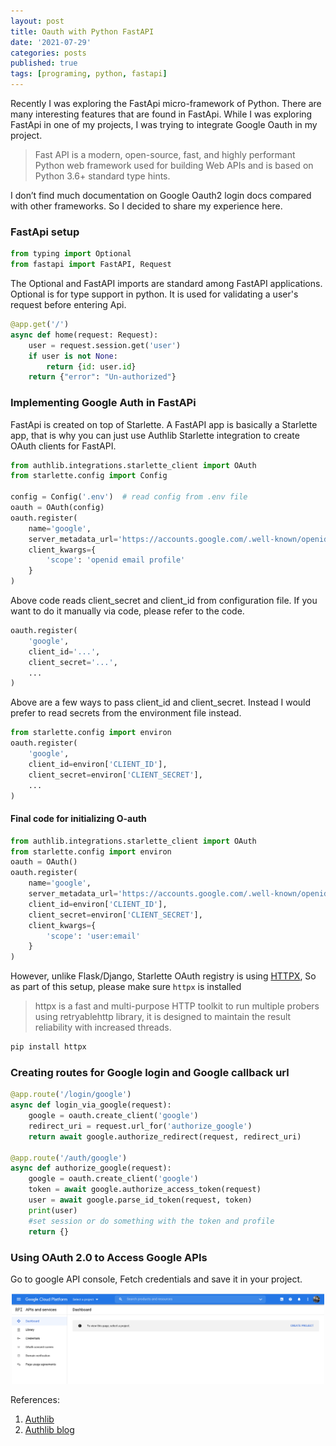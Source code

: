 ```yaml
---
layout: post
title: Oauth with Python FastAPI
date: '2021-07-29'
categories: posts
published: true
tags: [programing, python, fastapi]
---
```


Recently I was exploring the FastApi micro-framework of Python. There are many interesting features that are found in FastApi. While I was exploring FastApi in one of my projects, I was trying to integrate Google Oauth in my project.

> Fast API is a modern, open-source, fast, and highly performant Python web framework used for building Web APIs and is based on Python 3.6+ standard type hints.

I don’t find much documentation on Google Oauth2 login docs compared with other frameworks. So I decided to share my experience here.

### FastApi setup

```python
from typing import Optional
from fastapi import FastAPI, Request
```

The Optional and FastAPI imports are standard among FastAPI applications. Optional is for type support in python. It is used for validating a user's request before entering Api.


```python
@app.get('/')
async def home(request: Request):
    user = request.session.get('user')
    if user is not None:
        return {id: user.id}
    return {"error": "Un-authorized"}

```

### Implementing Google Auth in FastAPi

FastApi is created on top of Starlette. A FastAPI app is basically a Starlette app, that is why you can just use Authlib Starlette integration to create OAuth clients for FastAPI.

```python
from authlib.integrations.starlette_client import OAuth
from starlette.config import Config

config = Config('.env')  # read config from .env file
oauth = OAuth(config)
oauth.register(
    name='google',
    server_metadata_url='https://accounts.google.com/.well-known/openid-configuration',
    client_kwargs={
        'scope': 'openid email profile'
    }
)
```

Above code reads client_secret and client_id from configuration file. If you want to do it manually via code, please refer to the code.

```python
oauth.register(
    'google',
    client_id='...',
    client_secret='...',
    ...
)
```

Above are a few ways to pass client_id and client_secret. Instead I would prefer to read secrets from the environment file instead.

```python
from starlette.config import environ
oauth.register(
    'google',
    client_id=environ['CLIENT_ID'],
    client_secret=environ['CLIENT_SECRET'],
    ...
)
```

#### Final code for initializing O-auth

```python
from authlib.integrations.starlette_client import OAuth
from starlette.config import environ
oauth = OAuth()
oauth.register(
    name='google',
    server_metadata_url='https://accounts.google.com/.well-known/openid-configuration',
    client_id=environ['CLIENT_ID'],
    client_secret=environ['CLIENT_SECRET'],
    client_kwargs={
        'scope': 'user:email'
    }
)
```

However, unlike Flask/Django, Starlette OAuth registry is using [HTTPX](https://github.com/encode/httpx), So as part of this setup, please make sure `httpx` is installed

> httpx is a fast and multi-purpose HTTP toolkit to run multiple probers using retryablehttp library, it is designed to maintain the result reliability with increased threads.

```bash
pip install httpx
```

### Creating routes for Google login and Google callback url

```python
@app.route('/login/google')
async def login_via_google(request):
    google = oauth.create_client('google')
    redirect_uri = request.url_for('authorize_google')
    return await google.authorize_redirect(request, redirect_uri)

@app.route('/auth/google')
async def authorize_google(request):
    google = oauth.create_client('google')
    token = await google.authorize_access_token(request)
    user = await google.parse_id_token(request, token)
    print(user)
    #set session or do something with the token and profile
    return {}

```

###  Using OAuth 2.0 to Access Google APIs

Go to google API console, Fetch credentials and save it in your project.
<div style="width:500px; margin: 10px auto"><img src="/img/blogs/fast-api/google-console.png" /></div>

References:
1. [Authlib](https://docs.authlib.org/en/latest/client/oauth2.html)
2. [Authlib blog](https://blog.authlib.org/2020/fastapi-google-login)
